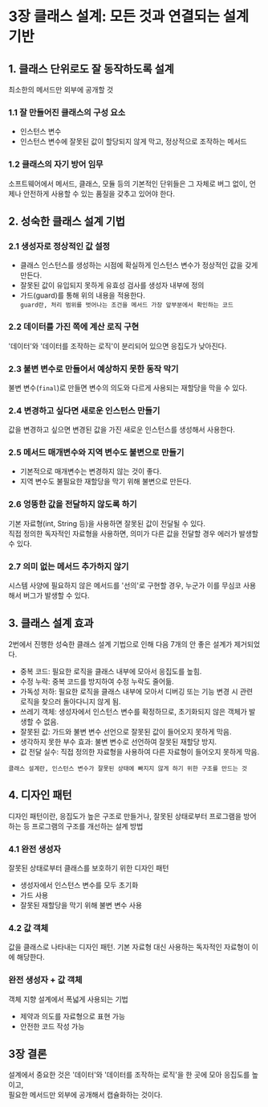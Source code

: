 # 3장 클래스 설계: 모든 것과 연결되는 설계 기반

## 1. 클래스 단위로도 잘 동작하도록 설계

최소한의 메서드만 외부에 공개할 것

### 1.1 잘 만들어진 클래스의 구성 요소
- 인스턴스 변수
- 인스턴스 변수에 잘못된 값이 할당되지 않게 막고, 정상적으로 조작하는 메서드

### 1.2 클래스의 자기 방어 임무
소프트웨어에서 메서드, 클래스, 모듈 등의 기본적인 단위들은 그 자체로 버그 없이, 언제나 안전하게 사용할 수 있는 품질을 갖추고 있어야 한다.

## 2. 성숙한 클래스 설계 기법

### 2.1 생성자로 정상적인 값 설정
- 클래스 인스턴스를 생성하는 시점에 확실하게 인스턴스 변수가 정상적인 값을 갖게 만든다.
- 잘못된 값이 유입되지 못하게 유효성 검사를 생성자 내부에 정의
- 가드(guard)를 통해 위의 내용을 적용한다.<br>
`guard란, 처리 범위를 벗어나는 조건을 메서드 가장 앞부분에서 확인하는 코드`

### 2.2 데이터를 가진 쪽에 계산 로직 구현
'데이터'와 '데이터를 조작하는 로직'이 분리되어 있으면 응집도가 낮아진다.

### 2.3 불변 변수로 만들어서 예상하지 못한 동작 막기
불변 변수(`final`)로 만들면 변수의 의도와 다르게 사용되는 재할당을 막을 수 있다.

### 2.4 변경하고 싶다면 새로운 인스턴스 만들기
값을 변경하고 싶으면 변경된 값을 가진 새로운 인스턴스를 생성해서 사용한다.

### 2.5 메서드 매개변수와 지역 변수도 불변으로 만들기
- 기본적으로 매개변수는 변경하지 않는 것이 좋다.
- 지역 변수도 불필요한 재할당을 막기 위해 불변으로 만든다.

### 2.6 엉뚱한 값을 전달하지 않도록 하기
기본 자료형(int, String 등)을 사용하면 잘못된 값이 전달될 수 있다.<br>
직접 정의한 독자적인 자료형을 사용하면, 의미가 다른 값을 전달할 경우 에러가 발생할 수 있다.

### 2.7 의미 없는 메서드 추가하지 않기
시스템 사양에 필요하지 않은 메서드를 '선의'로 구현할 경우, 누군가 이를 무심코 사용해서 버그가 발생할 수 있다.

## 3. 클래스 설계 효과

2번에서 진행한 성숙한 클래스 설계 기법으로 인해 다음 7개의 안 좋은 설계가 제거되었다.
- 중복 코드: 필요한 로직을 클래스 내부에 모아서 응집도를 높힘.
- 수정 누락: 중복 코드를 방지하여 수정 누락도 줄어듦.
- 가독성 저하: 필요한 로직을 클래스 내부에 모아서 디버깅 또는 기능 변경 시 관련 로직을 찾으러 돌아다니지 않게 됨.
- 쓰레기 객체: 생성자에서 인스턴스 변수를 확정하므로, 초기화되지 않은 객체가 발생할 수 없음.
- 잘못된 값: 가드와 불변 변수 선언으로 잘못된 값이 들어오지 못하게 막음.
- 생각하지 못한 부수 효과: 불변 변수로 선언하여 잘못된 재할당 방지.
- 값 전달 실수: 직접 정의한 자료형을 사용하여 다른 자료형이 들어오지 못하게 막음.

`클래스 설계란, 인스턴스 변수가 잘못된 상태에 빠지지 않게 하기 위한 구조를 만드는 것`

## 4. 디자인 패턴
디자인 패턴이란, 응집도가 높은 구조로 만들거나, 잘못된 상태로부터 프로그램을 방어하는 등 프로그램의 구조를 개선하는 설계 방법

### 4.1 완전 생성자
잘못된 상태로부터 클래스를 보호하기 위한 디자인 패턴
- 생성자에서 인스턴스 변수를 모두 초기화
- 가드 사용
- 잘못된 재할당을 막기 위해 불변 변수 사용


### 4.2 값 객체
값을 클래스로 나타내는 디자인 패턴. 기본 자료형 대신 사용하는 독자적인 자료형이 이에 해당한다.

### 완전 생성자 + 값 객체
객체 지향 설계에서 폭넓게 사용되는 기법
- 제약과 의도를 자료형으로 표현 가능
- 안전한 코드 작성 가능

## 3장 결론
설계에서 중요한 것은 '데이터'와 '데이터를 조작하는 로직'을 한 곳에 모아 응집도를 높이고,<br>
필요한 메서드만 외부에 공개해서 캡슐화하는 것이다.